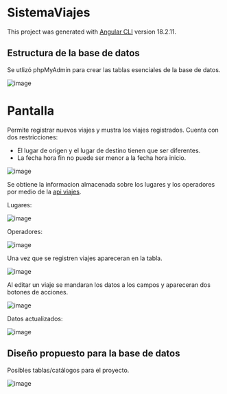 # SistemaViajes

This project was generated with [Angular CLI](https://github.com/angular/angular-cli) version 18.2.11.

## Estructura de la base de datos

Se utlizó phpMyAdmin para crear las tablas esenciales de la base de datos.

![image](https://github.com/user-attachments/assets/d52a2e5a-f2df-4e24-b5ef-aa4030c7344b)


# Pantalla
Permite registrar nuevos viajes y mustra los viajes registrados. Cuenta con dos restricciones:
- El lugar de origen y el lugar de destino tienen que ser diferentes.
- La fecha hora fin no puede ser menor a la fecha hora inicio.

![image](https://github.com/user-attachments/assets/e9087833-ff13-4470-bee1-ff5cf80fe2a5)

Se obtiene la informacion almacenada sobre los lugares y los operadores por medio de la [api viajes](https://github.com/AsterAsd/ViajesAPI).

Lugares:

![image](https://github.com/user-attachments/assets/d92672b5-5553-472f-8493-1b003b406af9)

Operadores:

![image](https://github.com/user-attachments/assets/fdfcdda5-b8ab-4c43-a6c0-dd2ede5cf238)

Una vez que se registren viajes apareceran en la tabla.

![image](https://github.com/user-attachments/assets/38f939d1-f095-4229-a4d3-d4c224615cb6)

Al editar un viaje se mandaran los datos a los campos y apareceran dos botones de acciones.

![image](https://github.com/user-attachments/assets/ce255e1c-b79a-485e-963f-1b0b2804c586)

Datos actualizados:

![image](https://github.com/user-attachments/assets/7910176a-1b5f-4cbd-9f96-edc4b1c25c74)

## Diseño propuesto para la base de datos

Posibles tablas/catálogos para el proyecto.

![image](https://github.com/user-attachments/assets/44f32819-b7b7-4685-8fd9-2a36d34b634e)


